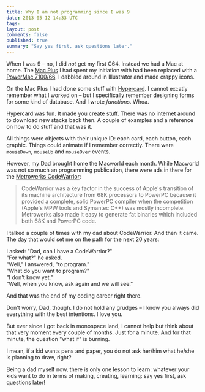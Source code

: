 ```yaml
---
title: Why I am not programming since I was 9
date: 2013-05-12 14:33 UTC
tags:
layout: post
comments: false
published: true
summary: "Say yes first, ask questions later."
---
```



When I was 9 – no, I did *not* get my first C64. Instead we had a Mac at home. The [Mac Plus](https://en.wikipedia.org/wiki/Macintosh_Plus) I had spent my initiation with had been replaced with a [PowerMac 7100/66](https://en.wikipedia.org/wiki/Power_Macintosh_7100). I dabbled around in Illustrator and made crappy icons. 

On the Mac Plus I had done some stuff with [Hypercard][Hypercard]. I cannot excatly remember what I worked on – but I specifically remember designing forms for some kind of database. And I wrote *functions*. Whoa.

Hypercard was fun. It made you create stuff. There was no internet around to download new stacks back then. A couple of examples and a reference on how to do stuff and that was it.

All things were objects with their unique ID: each card, each button, each graphic. Things could animate if I remember correctly. There were `mouseDown`, `mouseUp`  and `mouseOver` events.

However, my Dad brought home the Macworld each month. While Macworld was not so much an programming publication, there were ads in there for the [Metrowerks CodeWarrior](https://en.wikipedia.org/wiki/CodeWarrior):

> CodeWarrior was a key factor in the success of Apple's transition of its machine architecture from 68K processors to PowerPC because it provided a complete, solid PowerPC compiler when the competition (Apple's MPW tools and Symantec C++) was mostly incomplete. Metrowerks also made it easy to generate fat binaries which included both 68K and PowerPC code.

I talked a couple of times with my dad about CodeWarrior. And then it came. The day that would set me on the path for the next 20 years:

I asked: "Dad, can I have a CodeWarrior?"  
"For what?" he asked.  
"Well," I answered, "to program."  
"What do you want to program?"  
"I don't know yet."  
"Well, when you know, ask again and we will see."  

And that was the end of my coding career right there.

Don't worry, Dad, though. I do not hold any grudges – I know you always did everything with the best intentions. I love you.

But ever since I got back in monospace land, I cannot help but think about that very moment every couple of months. Just for a minute. And for that minute, the question "what if" is burning.

I mean, if a kid wants pens and paper, you do not ask her/him what he/she is planning to draw, right?

Being a dad myself now, there is only one lesson to learn:  whatever your kids want to do in terms of making, creating, learning: say yes first, ask questions later!


[Mac Plus]: 
[7100]: 
[Codeworrier]: https://en.wikipedia.org/wiki/CodeWarrior
[Hypercard]: https://encrypted.google.com/search?tbm=isch&q=hypercard